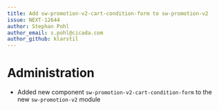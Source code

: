 ```yaml
---
title: Add sw-promotion-v2-cart-condition-form to sw-promotion-v2
issue: NEXT-12644
author: Stephan Pohl
author_email: s.pohl@cicada.com 
author_github: klarstil
---
```

# Administration
*  Added new component `sw-promotion-v2-cart-condition-form` to the new `sw-promotion-v2` module
